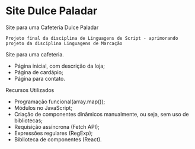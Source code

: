 # Site Dulce Paladar
Site para uma Cafeteria Dulce Paladar

```
Projeto final da disciplina de Linguagens de Script - aprimorando projeto da disciplina Linguagens de Marcação
```
 Site para uma cafeteria.
 
 * Página inicial, com descrição da loja;
 * Página de cardápio;
 * Página para contato.

Recursos Utilizados

 * Programação funcional(array.map());
 * Módulos no JavaScript;
 * Criação de componentes dinâmicos manualmente, ou seja, sem uso de bibliotecas;
 * Requisição assíncrona (Fetch API);
 * Expressões regulares (RegExp);
 * Biblioteca de componentes (React).
